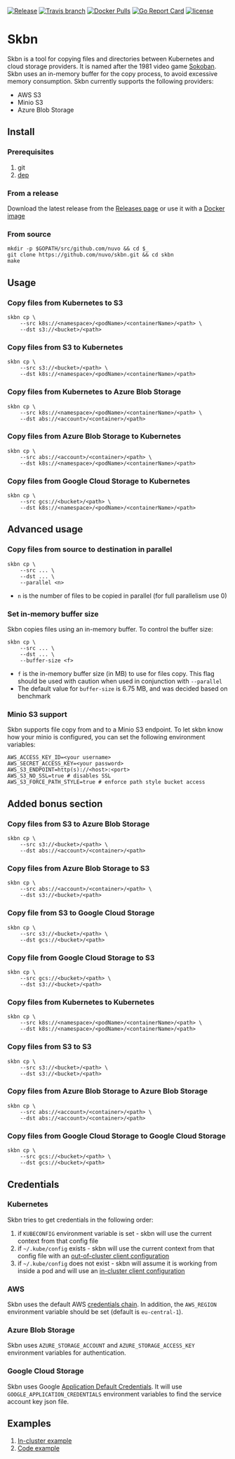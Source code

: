 [![Release](https://img.shields.io/github/release/nuvo/skbn.svg)](https://github.com/nuvo/skbn/releases)
[![Travis branch](https://img.shields.io/travis/nuvo/skbn/master.svg)](https://travis-ci.org/nuvo/skbn)
[![Docker Pulls](https://img.shields.io/docker/pulls/nuvo/skbn.svg)](https://hub.docker.com/r/nuvo/skbn/)
[![Go Report Card](https://goreportcard.com/badge/github.com/nuvo/skbn)](https://goreportcard.com/report/github.com/nuvo/skbn)
[![license](https://img.shields.io/github/license/nuvo/skbn.svg)](https://github.com/nuvo/skbn/blob/master/LICENSE)

# Skbn

Skbn is a tool for copying files and directories between Kubernetes and cloud storage providers. It is named after the 1981 video game [Sokoban](https://en.wikipedia.org/wiki/Sokoban).
Skbn uses an in-memory buffer for the copy process, to avoid excessive memory consumption.
Skbn currently supports the following providers:

* AWS S3
* Minio S3
* Azure Blob Storage

## Install

### Prerequisites

1. git
2. [dep](https://github.com/golang/dep)

### From a release

Download the latest release from the [Releases page](https://github.com/nuvo/skbn/releases) or use it with a [Docker image](https://hub.docker.com/r/nuvo/skbn)

### From source

```
mkdir -p $GOPATH/src/github.com/nuvo && cd $_
git clone https://github.com/nuvo/skbn.git && cd skbn
make
```

## Usage

### Copy files from Kubernetes to S3

```
skbn cp \
    --src k8s://<namespace>/<podName>/<containerName>/<path> \
    --dst s3://<bucket>/<path>
```

### Copy files from S3 to Kubernetes

```
skbn cp \
    --src s3://<bucket>/<path> \
    --dst k8s://<namespace>/<podName>/<containerName>/<path>
```

### Copy files from Kubernetes to Azure Blob Storage

```
skbn cp \
    --src k8s://<namespace>/<podName>/<containerName>/<path> \
    --dst abs://<account>/<container>/<path>
```

### Copy files from Azure Blob Storage to Kubernetes

```
skbn cp \
    --src abs://<account>/<container>/<path> \
    --dst k8s://<namespace>/<podName>/<containerName>/<path>
```

### Copy files from Google Cloud Storage to Kubernetes

```
skbn cp \
    --src gcs://<bucket>/<path> \
    --dst k8s://<namespace>/<podName>/<containerName>/<path>
```

## Advanced usage

### Copy files from source to destination in parallel

```
skbn cp \
    --src ... \
    --dst ... \
    --parallel <n>
```
* `n` is the number of files to be copied in parallel (for full parallelism use 0)

### Set in-memory buffer size

Skbn copies files using an in-memory buffer. To control the buffer size:

```
skbn cp \
    --src ... \
    --dst ... \
    --buffer-size <f>
```
* `f` is the in-memory buffer size (in MB) to use for files copy. This flag should be used with caution when used in conjunction with `--parallel`
* The default value for `buffer-size` is 6.75 MB, and was decided based on benchmark

### Minio S3 support

Skbn supports file copy from and to a Minio S3 endpoint. To let skbn know how your minio is configured, you can set the following environment variables:

```
AWS_ACCESS_KEY_ID=<your username>
AWS_SECRET_ACCESS_KEY=<your password>
AWS_S3_ENDPOINT=http(s)://<host>:<port>
AWS_S3_NO_SSL=true # disables SSL
AWS_S3_FORCE_PATH_STYLE=true # enforce path style bucket access
```

## Added bonus section

### Copy files from S3 to Azure Blob Storage

```
skbn cp \
    --src s3://<bucket>/<path> \
    --dst abs://<account>/<container>/<path>
```

### Copy files from Azure Blob Storage to S3

```
skbn cp \
    --src abs://<account>/<container>/<path> \
    --dst s3://<bucket>/<path>
```

### Copy file from S3 to Google Cloud Storage

```
skbn cp \
    --src s3://<bucket>/<path> \
    --dst gcs://<bucket>/<path>
```

### Copy file from Google Cloud Storage to S3

```
skbn cp \
    --src gcs://<bucket>/<path> \
    --dst s3://<bucket>/<path>
```

### Copy files from Kubernetes to Kubernetes

```
skbn cp \
    --src k8s://<namespace>/<podName>/<containerName>/<path> \
    --dst k8s://<namespace>/<podName>/<containerName>/<path>
```

### Copy files from S3 to S3

```
skbn cp \
    --src s3://<bucket>/<path> \
    --dst s3://<bucket>/<path>
```

### Copy files from Azure Blob Storage to Azure Blob Storage

```
skbn cp \
    --src abs://<account>/<container>/<path> \
    --dst abs://<account>/<container>/<path>
```

### Copy files from Google Cloud Storage to Google Cloud Storage

```
skbn cp \
    --src gcs://<bucket>/<path> \
    --dst gcs://<bucket>/<path>
```

## Credentials


### Kubernetes

Skbn tries to get credentials in the following order:
1. if `KUBECONFIG` environment variable is set - skbn will use the current context from that config file
2. if `~/.kube/config` exists - skbn will use the current context from that config file with an [out-of-cluster client configuration](https://github.com/kubernetes/client-go/tree/master/examples/out-of-cluster-client-configuration)
3. if `~/.kube/config` does not exist - skbn will assume it is working from inside a pod and will use an [in-cluster client configuration](https://github.com/kubernetes/client-go/tree/master/examples/in-cluster-client-configuration)


### AWS

Skbn uses the default AWS [credentials chain](https://docs.aws.amazon.com/sdk-for-go/v1/developer-guide/configuring-sdk.html).
In addition, the `AWS_REGION` environment variable should be set (default is `eu-central-1`).

### Azure Blob Storage

Skbn uses `AZURE_STORAGE_ACCOUNT` and `AZURE_STORAGE_ACCESS_KEY` environment variables for authentication.

### Google Cloud Storage

Skbn uses Google [Application Default Credentials](https://cloud.google.com/docs/authentication/production). It will use `GOOGLE_APPLICATION_CREDENTIALS` environment variables to find the service account key json file. 

## Examples

1. [In-cluster example](/examples/in-cluster)
2. [Code example](/examples/code)
